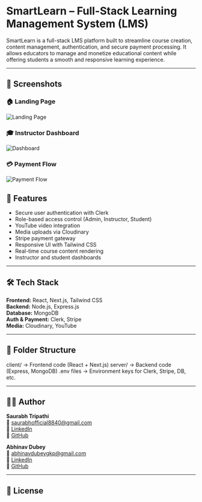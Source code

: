 # SmartLearn – Full-Stack Learning Management System (LMS)

SmartLearn is a full-stack LMS platform built to streamline course creation, content management, authentication, and secure payment processing. It allows educators to manage and monetize educational content while offering students a smooth and responsive learning experience.

---

## 📸 Screenshots

### 🏠 Landing Page
![Landing Page](./assets/screenshots/landing-page.png)

### 🎓 Instructor Dashboard
![Dashboard](./assets/screenshots/dashboard.png)

### 💳 Payment Flow
![Payment Flow](./assets/screenshots/payment-flow.png)


## 🚀 Features
- Secure user authentication with Clerk
- Role-based access control (Admin, Instructor, Student)
- YouTube video integration
- Media uploads via Cloudinary
- Stripe payment gateway
- Responsive UI with Tailwind CSS
- Real-time course content rendering
- Instructor and student dashboards

---

## 🛠️ Tech Stack
**Frontend:** React, Next.js, Tailwind CSS  
**Backend:** Node.js, Express.js  
**Database:** MongoDB  
**Auth & Payment:** Clerk, Stripe  
**Media:** Cloudinary, YouTube

---

## 🧩 Folder Structure
client/ → Frontend code (React + Next.js)
server/ → Backend code (Express, MongoDB)
.env files → Environment keys for Clerk, Stripe, DB, etc.




---

## 🙋‍♂️ Author
**Saurabh Tripathi**  
📧 saurabhofficial8840@gmail.com  
🔗 [LinkedIn](https://linkedin.com/in/saurabhirt)  
🔗 [GitHub](https://github.com/Saurabh8840)

**Abhinav Dubey**  
📧 abhinavdubeygkp@gmail.com  
🔗 [LinkedIn]((https://www.linkedin.com/in/abhinav-dubey-64019822a/))  
🔗 [GitHub]((https://github.com/abhinav3105))

---

## 📄 License

